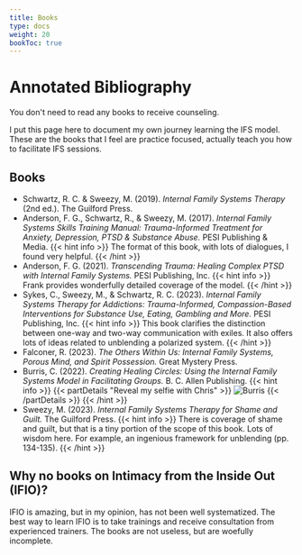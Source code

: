 ```yaml
---
title: Books
type: docs
weight: 20
bookToc: true
---
```


# Annotated Bibliography

You don't need to read any books to receive counseling.

I put this page here to document my own journey learning the IFS model.
These are the books that I feel are practice focused, actually teach you how to facilitate IFS sessions.

## Books

- Schwartz, R. C. & Sweezy, M. (2019). *Internal Family Systems Therapy* (2nd ed.). The Guilford Press.
- Anderson, F. G., Schwartz, R., & Sweezy, M. (2017). *Internal Family Systems Skills Training Manual: Trauma-Informed Treatment for Anxiety, Depression, PTSD & Substance Abuse.* PESI Publishing & Media.
    {{< hint info >}}
    The format of this book, with lots of dialogues, I found very helpful.
    {{< /hint >}}
- Anderson, F. G. (2021). *Transcending Trauma: Healing Complex PTSD with Internal Family Systems.* PESI Publishing, Inc.
    {{< hint info >}}
    Frank provides wonderfully detailed coverage of the model.
    {{< /hint >}}
- Sykes, C., Sweezy, M., & Schwartz, R. C. (2023). *Internal Family Systems Therapy for Addictions: Trauma-Informed, Compassion-Based Interventions for Substance Use, Eating, Gambling and More.* PESI Publishing, Inc.
    {{< hint info >}}
    This book clarifies the distinction between one-way and two-way communication with exiles. It also offers lots of ideas related to unblending a polarized system.
    {{< /hint >}}
- Falconer, R. (2023). *The Others Within Us: Internal Family Systems, Porous Mind, and Spirit Possession.* Great Mystery Press.
- Burris, C. (2022). *Creating Healing Circles: Using the Internal Family Systems Model in Facilitating Groups.* B. C. Allen Publishing.
    {{< hint info >}}
    {{< partDetails "Reveal my selfie with Chris" >}}
    ![Burris](burris-2023.webp)
    {{< /partDetails >}}
    {{< /hint >}}
- Sweezy, M. (2023). *Internal Family Systems Therapy for Shame and Guilt.* The Guilford Press.
    {{< hint info >}}
    There is coverage of shame and guilt, but that is a tiny portion of the scope of this book. Lots of wisdom here. For example, an ingenious framework for unblending (pp. 134-135).
    {{< /hint >}}

## Why no books on Intimacy from the Inside Out (IFIO)?

IFIO is amazing, but in my opinion, has not been well systematized.
The best way to learn IFIO is to take trainings and receive consultation from experienced trainers.
The books are not useless, but are woefully incomplete.
